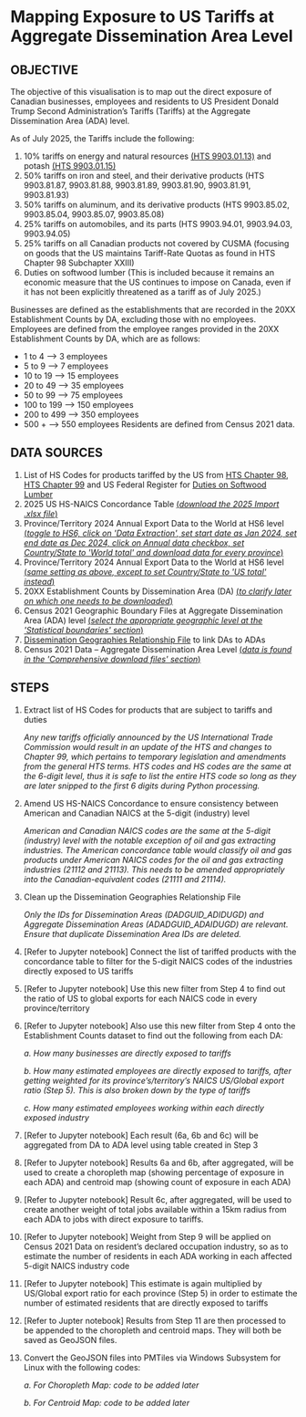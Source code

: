 # Mapping Exposure to US Tariffs at Aggregate Dissemination Area Level

## OBJECTIVE
The objective of this visualisation is to map out the direct exposure of Canadian businesses, employees and residents to US President Donald Trump Second Administration’s Tariffs (Tariffs) at the Aggregate Dissemination Area (ADA) level.

As of July 2025, the Tariffs include the following:
1)	10% tariffs on energy and natural resources [(HTS 9903.01.13)](https://content.govdelivery.com/bulletins/gd/USDHSCBP-3d7c46d?wgt_ref=USDHSCBP_WIDGET_2) and potash [(HTS 9903.01.15)](https://content.govdelivery.com/accounts/USDHSCBP/bulletins/3d5b0a5)
2)	50% tariffs on iron and steel, and their derivative products (HTS 9903.81.87, 9903.81.88, 9903.81.89, 9903.81.90, 9903.81.91, 9903.81.93)
3)	50% tariffs on aluminum, and its derivative products (HTS 9903.85.02, 9903.85.04, 9903.85.07, 9903.85.08)
4)	25% tariffs on automobiles, and its parts (HTS 9903.94.01, 9903.94.03, 9903.94.05)
5)	25% tariffs on all Canadian products not covered by CUSMA (focusing on goods that the US maintains Tariff-Rate Quotas as found in HTS Chapter 98 Subchapter XXIII)
6)	Duties on softwood lumber (This is included because it remains an economic measure that the US continues to impose on Canada, even if it has not been explicitly threatened as a tariff as of July 2025.)

Businesses are defined as the establishments that are recorded in the 20XX Establishment Counts by DA, excluding those with no employees.
Employees are defined from the employee ranges provided in the 20XX Establishment Counts by DA, which are as follows:
-	1 to 4 --> 	3 employees
-	5 to 9 -->	7 employees
-	10 to 19 -->	15 employees
-	20 to 49 -->	35 employees
-	50 to 99 -->	75 employees
-	100 to 199 -->	150 employees
-	200 to 499 -->	350 employees
-	500 + -->	550 employees
Residents are defined from Census 2021 data.

## DATA SOURCES
1)	List of HS Codes for products tariffed by the US from [HTS Chapter 98](https://hts.usitc.gov/reststop/file?release=currentRelease&filename=Chapter%2098), [HTS Chapter 99](https://hts.usitc.gov/reststop/file?release=currentRelease&filename=Chapter%2099) and US Federal Register for [Duties on Softwood Lumber](https://www.federalregister.gov/documents/2018/01/03/2017-28484/certain-softwood-lumber-products-from-canada-antidumping-duty-order-and-partial-amended-final)
2)	2025 US HS-NAICS Concordance Table [(_download the 2025 Import .xlsx file_)](https://www.census.gov/foreign-trade/reference/index.html)
3)	Province/Territory 2024 Annual Export Data to the World at HS6 level [(_toggle to HS6, click on 'Data Extraction', set start date as Jan 2024, set end date as Dec 2024, click on Annual data checkbox, set Country/State to 'World total' and download data for every province_)](https://www150.statcan.gc.ca/n1/pub/71-607-x/2021004/exp-eng.htm)
4)	Province/Territory 2024 Annual Export Data to the World at HS6 level [(_same setting as above, except to set Country/State to 'US total' instead_)](https://www150.statcan.gc.ca/n1/pub/71-607-x/2021004/exp-eng.htm)
5)	20XX Establishment Counts by Dissemination Area (DA) [(_to clarify later on which one needs to be downloaded_)](https://doi.org/10.5683/SP/FLLHOV)
6)	Census 2021 Geographic Boundary Files at Aggregate Dissemination Area (ADA) level [(_select the appropriate geographic level at the 'Statistical boundaries' section_)](https://www12.statcan.gc.ca/census-recensement/2021/geo/sip-pis/boundary-limites/index2021-eng.cfm?year=21)
7)	[Dissemination Geographies Relationship File](https://www12.statcan.gc.ca/census-recensement/2021/geo/sip-pis/dguid-idugd/index2021-eng.cfm?year=21) to link DAs to ADAs
8)	Census 2021 Data – Aggregate Dissemination Area Level [(_data is found in the 'Comprehensive download files' section_)](https://www12.statcan.gc.ca/census-recensement/2021/dp-pd/prof/details/download-telecharger.cfm?Lang=E&SearchText=canada&DGUIDlist=2021A000011124&GENDERlist=1,2,3&STATISTIClist=1,4&HEADERlist=0)

## STEPS
1)	Extract list of HS Codes for products that are subject to tariffs and duties

       _Any new tariffs officially announced by the US International Trade Commission would result in an update of the HTS and changes to Chapter 99, which pertains to temporary legislation and amendments from the general HTS terms. HTS codes and HS codes are the same at the 6-digit level, thus it is safe to list the entire HTS code so long as they are later snipped to the first 6 digits during Python processing._
 
2)	Amend US HS-NAICS Concordance to ensure consistency between American and Canadian NAICS at the 5-digit (industry) level

       _American and Canadian NAICS codes are the same at the 5-digit (industry) level with the notable exception of oil and gas extracting industries. The American concordance table would classify oil and gas products under American NAICS codes for the oil and gas extracting industries (21112 and 21113). This needs to be amended appropriately into the Canadian-equivalent codes (21111 and 21114)._

3)	Clean up the Dissemination Geographies Relationship File

       _Only the IDs for Dissemination Areas (DADGUID_ADIDUGD) and Aggregate Dissemination Areas (ADADGUID_ADAIDUGD) are relevant. Ensure that duplicate Dissemination Area IDs are deleted._

4)	[Refer to Jupyter notebook] Connect the list of tariffed products with the concordance table to filter for the 5-digit NAICS codes of the industries directly exposed to US tariffs

5)	[Refer to Jupyter notebook] Use this new filter from Step 4 to find out the ratio of US to global exports for each NAICS code in every province/territory

6)	[Refer to Jupyter notebook] Also use this new filter from Step 4 onto the Establishment Counts dataset to find out the following from each DA:
   
	  _a.	How many businesses are directly exposed to tariffs_
  	
  	  _b.	How many estimated employees are directly exposed to tariffs, after getting weighted for its province’s/territory’s NAICS US/Global export ratio (Step 5). This is also broken down by the type of tariffs_
  	
  	  _c.	How many estimated employees working within each directly exposed industry_

8)	[Refer to Jupyter notebook] Each result (6a, 6b and 6c) will be aggregated from DA to ADA level using table created in Step 3

9)	[Refer to Jupyter notebook] Results 6a and 6b, after aggregated, will be used to create a choropleth map (showing percentage of exposure in each ADA) and centroid map (showing count of exposure in each ADA)

10)	[Refer to Jupyter notebook] Result 6c, after aggregated, will be used to create another weight of total jobs available within a 15km radius from each ADA to jobs with direct exposure to tariffs.

11)	[Refer to Jupyter notebook] Weight from Step 9 will be applied on Census 2021 Data on resident’s declared occupation industry, so as to estimate the number of residents in each ADA working in each affected 5-digit NAICS industry code

12)	[Refer to Jupyter notebook] This estimate is again multiplied by US/Global export ratio for each province (Step 5) in order to estimate the number of estimated residents that are directly exposed to tariffs

13)	[Refer to Jupter notebook] Results from Step 11 are then processed to be appended to the choropleth and centroid maps. They will both be saved as GeoJSON files.

14)	Convert the GeoJSON files into PMTiles via Windows Subsystem for Linux with the following codes:
    
	  _a.	For Choropleth Map: code to be added later_

	  _b.	For Centroid Map: code to be added later_
